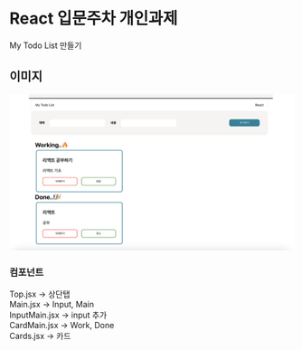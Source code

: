 # React 입문주차 개인과제

My Todo List 만들기

## 이미지

<img src="img.png">

### 컴포넌트
Top.jsx -> 상단탭  
Main.jsx -> Input, Main   
InputMain.jsx -> input 추가  
CardMain.jsx -> Work, Done  
Cards.jsx -> 카드
